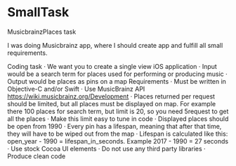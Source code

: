 # SmallTask
MusicbrainzPlaces task

 I was doing Musicbrainz app, where I should create app and fulfill all small requirements.
 
Coding task
·         We want you to create a single view iOS application
·         Input would be a search term for places used for performing or producing music
·         Output would be places as pins on a map
Requirements
·         Must be written in Objective-C and/or Swift
·         Use MusicBrainz API https://wiki.musicbrainz.org/Development
·         Places returned per request should be limited, but all places must be displayed on map. For example there 100 places for search term, but limit is 20, so you need 5request to get all the places
·         Make this limit easy to tune in code
·         Displayed places should be open from 1990
·         Every pin has a lifespan, meaning that after that time, they will have to be wiped out from the map
·         Lifespan is calculated like this: open_year - 1990 = lifespan_in_seconds. Example 2017 - 1990 = 27 seconds
·         Use stock Cocoa UI elements
·         Do not use any third party libraries
·         Produce clean code
